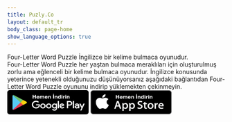 ```yaml
---
title: Puzly.Co
layout: default_tr
body_class: page-home
show_language_options: true
---
```


<section class="section download-section">
	<div class="container">
		<div class="section-content">
			<div class="section-title">
				<span>Four-Letter Word Puzzle</span> İngilizce bir kelime bulmaca oyunudur.
			</div>
			<div class="section-text">
				<span>Four-Letter Word Puzzle</span> her yaştan bulmaca meraklıları için oluşturulmuş zorlu ama eğlenceli bir kelime bulmaca oyunudur. İngilizce konusunda yeterince yetenekli olduğunuzu düşünüyorsanız aşağıdaki bağlantıdan <span>Four-Letter Word Puzzle</span> oyununu indirip yüklemekten çekinmeyin.
			</div>
			<div class="section-badge">
				<a href="https://play.google.com/store/apps/details?id=co.puzly.folwp" target="_blank"><img alt="Google Play'den indirin" id="gp-logo-img" width="188" height="56" src="/images/google-play-badge-tr.png" /></a>
				<a href="https://apps.apple.com/app/be%C5%9F-harfli-kelime-oyunu/id6596769905" target="_blank"><img alt="App Store'dan indirin" id="as-logo-img" width="188" height="56" src="/images/app-store-badge-tr.png" /></a>
			</div>
		</div>
	</div>
</section>
